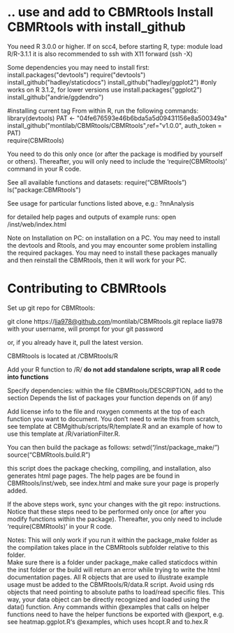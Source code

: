 
.. use and add to CBMRtools
**Install CBMRtools with install_github**
========

You need R 3.0.0 or higher. If on scc4, before starting R, type:
module load R/R-3.1.1
it is also recommended to ssh with X11 forward (ssh -X)

Some dependencies you may need to install first:
install.packages("devtools")
require("devtools")
install_github("hadley/staticdocs")
install_github("hadley/ggplot2") #only works on R 3.1.2, for lower versions use install.packages("ggplot2")
install_github("andrie/ggdendro")

#installing current tag
From within R, run the following commands:
library(devtools)
PAT <- "04fe676593e46b6bda5a5d09431156e8a500349a"
install_github("montilab/CBMRtools/CBMRtools",ref="v1.0.0", auth_token = PAT)     
require(CBMRtools)


You need to do this only once (or after the package is modified by yourself or others). Thereafter, you will only need to include the ‘require(CBMRtools)’ command in your R code. 

See all available functions and datasets:
require(“CBMRtools”)
ls("package:CBMRtools")

See usage for particular functions listed above, e.g.:
?nnAnalysis

for detailed help pages and outputs of example runs: 
open <path to CBMRtools>/inst/web/index.html

Note on Installation on PC: on installation on a PC. You may need to install the devtools and Rtools, and you may encounter some problem installing the required packages. You may need to install these packages manually and then reinstall the CBMRtools, then it will work for your PC. 

**Contributing to CBMRtools**
========

Set up git repo for CBMRtools:

git clone https://lia978@github.com/montilab/CBMRtools.git
replace lia978 with your username, will prompt for your git password

or, if you already have it, pull the latest version.

CBMRtools is located at /CBMRtools/R

Add your R function to <path to CBMRtools>/R/ **do not add standalone scripts, wrap all R code into functions**

Specify dependencies: within the file CBMRtools/DESCRIPTION, add to the section Depends the list of packages your function depends on (if any)

Add license info to the file and roxygen comments at the top of each function you want to document. You don’t need to write this from scratch, see template at
	CBMgithub/scripts/R/template.R 
and an example of how to use this template at 
	<path to CBMRtools>/R/variationFilter.R. 

You can then build the package as follows:
	setwd(“<path to CBMRtools>/inst/package_make/”)
	source(“CBMRtools.build.R”) 

this script does the package checking, compiling, and installation, also generates html page pages. The help pages are be found in CBMRtools/inst/web, see index.html and make sure your page is properly added. 

If the above steps work, sync your changes with the git repo: instructions.
Notice that these steps need to be performed only once (or after you modify functions within the package). Thereafter, you only need to include ‘require(CBMRtools)’ in your R code.

Notes: 
This will only work if you run it within the package_make folder as the compilation takes place in the CBMRtools subfolder relative to this folder.  
Make sure there is a folder under package_make called staticdocs within the inst folder or the build will return an error while trying to write the html documentation pages.
All R objects that are used to illustrate example usage must be added to the CBMRtools/R/data.R script. Avoid using rds objects that need pointing to absolute paths to load/read specific files. This way, your data object can be directly recognized and loaded using the data() function.
Any commands within @examples that calls on helper functions need to have the helper functions be exported with @export, e.g. see heatmap.ggplot.R‘s @examples, which uses hcopt.R and to.hex.R

